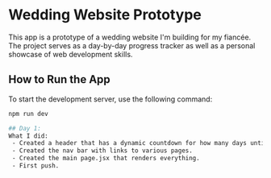 # Wedding Website Prototype

This app is a prototype of a wedding website I'm building for my fiancée. The project serves as a day-by-day progress tracker as well as a personal showcase of web development skills.

## How to Run the App
To start the development server, use the following command:

```bash
npm run dev

## Day 1:
What I did:
 - Created a header that has a dynamic countdown for how many days until our wedding day. 
 - Created the nav bar with links to various pages.
 - Created the main page.jsx that renders everything.
 - First push. 
